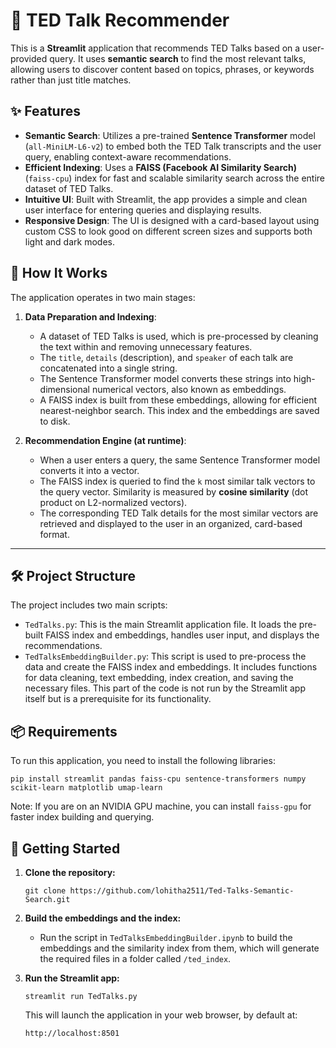 # 🎤 TED Talk Recommender

This is a **Streamlit** application that recommends TED Talks based on a user-provided query. It uses **semantic search** to find the most relevant talks, allowing users to discover content based on topics, phrases, or keywords rather than just title matches.

## ✨ Features

* **Semantic Search**: Utilizes a pre-trained **Sentence Transformer** model (`all-MiniLM-L6-v2`) to embed both the TED Talk transcripts and the user query, enabling context-aware recommendations.
* **Efficient Indexing**: Uses a **FAISS (Facebook AI Similarity Search)** (`faiss-cpu`) index for fast and scalable similarity search across the entire dataset of TED Talks.
* **Intuitive UI**: Built with Streamlit, the app provides a simple and clean user interface for entering queries and displaying results.
* **Responsive Design**: The UI is designed with a card-based layout using custom CSS to look good on different screen sizes and supports both light and dark modes.

## 🚀 How It Works

The application operates in two main stages:

1.  **Data Preparation and Indexing**:
    * A dataset of TED Talks is used, which is pre-processed by cleaning the text within and removing unnecessary features.
    * The `title`, `details` (description), and `speaker` of each talk are concatenated into a single string.
    * The Sentence Transformer model converts these strings into high-dimensional numerical vectors, also known as embeddings.
    * A FAISS index is built from these embeddings, allowing for efficient nearest-neighbor search. This index and the embeddings are saved to disk.

2.  **Recommendation Engine (at runtime)**:
    * When a user enters a query, the same Sentence Transformer model converts it into a vector.
    * The FAISS index is queried to find the `k` most similar talk vectors to the query vector. Similarity is measured by **cosine similarity** (dot product on L2-normalized vectors).
    * The corresponding TED Talk details for the most similar vectors are retrieved and displayed to the user in an organized, card-based format.

---

## 🛠️ Project Structure

The project includes two main scripts:

* `TedTalks.py`: This is the main Streamlit application file. It loads the pre-built FAISS index and embeddings, handles user input, and displays the recommendations.
* `TedTalksEmbeddingBuilder.py`: This script is used to pre-process the data and create the FAISS index and embeddings. It includes functions for data cleaning, text embedding, index creation, and saving the necessary files. This part of the code is not run by the Streamlit app itself but is a prerequisite for its functionality.

## 📦 Requirements

To run this application, you need to install the following libraries:

```pip install streamlit pandas faiss-cpu sentence-transformers numpy scikit-learn matplotlib umap-learn```

Note: If you are on an NVIDIA GPU machine, you can install `faiss-gpu` for faster index building and querying.

## 🏃 Getting Started

1.  **Clone the repository:**
    ```
    git clone https://github.com/lohitha2511/Ted-Talks-Semantic-Search.git
    ```

2. **Build the embeddings and the index:**
   * Run the script in `TedTalksEmbeddingBuilder.ipynb` to build the embeddings and the similarity index from them, which will generate the required files in a folder called `/ted_index`. 
    
3.  **Run the Streamlit app:**
    ```
    streamlit run TedTalks.py
    ```
    This will launch the application in your web browser, by default at:
    ```
    http://localhost:8501
    ```
